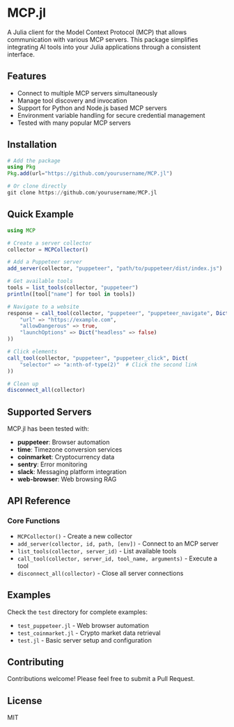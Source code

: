 # MCP.jl

A Julia client for the Model Context Protocol (MCP) that allows communication with various MCP servers. This package simplifies integrating AI tools into your Julia applications through a consistent interface.

## Features

- Connect to multiple MCP servers simultaneously
- Manage tool discovery and invocation
- Support for Python and Node.js based MCP servers  
- Environment variable handling for secure credential management
- Tested with many popular MCP servers

## Installation

```julia
# Add the package
using Pkg
Pkg.add(url="https://github.com/yourusername/MCP.jl")

# Or clone directly
git clone https://github.com/yourusername/MCP.jl
```

## Quick Example

```julia
using MCP

# Create a server collector
collector = MCPCollector()

# Add a Puppeteer server
add_server(collector, "puppeteer", "path/to/puppeteer/dist/index.js")

# Get available tools
tools = list_tools(collector, "puppeteer")
println([tool["name"] for tool in tools])

# Navigate to a website
response = call_tool(collector, "puppeteer", "puppeteer_navigate", Dict(
    "url" => "https://example.com",
    "allowDangerous" => true,
    "launchOptions" => Dict("headless" => false)
))

# Click elements
call_tool(collector, "puppeteer", "puppeteer_click", Dict(
    "selector" => "a:nth-of-type(2)"  # Click the second link
))

# Clean up
disconnect_all(collector)
```

## Supported Servers

MCP.jl has been tested with:

- **puppeteer**: Browser automation
- **time**: Timezone conversion services
- **coinmarket**: Cryptocurrency data
- **sentry**: Error monitoring
- **slack**: Messaging platform integration
- **web-browser**: Web browsing RAG

## API Reference

### Core Functions

- `MCPCollector()` - Create a new collector
- `add_server(collector, id, path, [env])` - Connect to an MCP server
- `list_tools(collector, server_id)` - List available tools
- `call_tool(collector, server_id, tool_name, arguments)` - Execute a tool
- `disconnect_all(collector)` - Close all server connections

## Examples

Check the `test` directory for complete examples:

- `test_puppeteer.jl` - Web browser automation
- `test_coinmarket.jl` - Crypto market data retrieval
- `test.jl` - Basic server setup and configuration

## Contributing

Contributions welcome! Please feel free to submit a Pull Request.

## License

MIT
